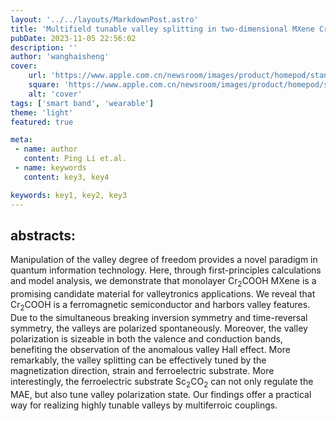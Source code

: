 ```yaml
---
layout: '../../layouts/MarkdownPost.astro'
title: 'Multifield tunable valley splitting in two-dimensional MXene Cr$_2$COOH'
pubDate: 2023-11-05 22:56:02
description: ''
author: 'wanghaisheng'
cover:
    url: 'https://www.apple.com.cn/newsroom/images/product/homepod/standard/Apple-HomePod-hero-230118_big.jpg.large_2x.jpg'
    square: 'https://www.apple.com.cn/newsroom/images/product/homepod/standard/Apple-HomePod-hero-230118_big.jpg.large_2x.jpg'
    alt: 'cover'
tags: ['smart band', 'wearable'] 
theme: 'light'
featured: true

meta:
 - name: author
   content: Ping Li et.al.
 - name: keywords
   content: key3, key4

keywords: key1, key2, key3
---
```


## abstracts:
Manipulation of the valley degree of freedom provides a novel paradigm in quantum information technology. Here, through first-principles calculations and model analysis, we demonstrate that monolayer Cr$_2$COOH MXene is a promising candidate material for valleytronics applications. We reveal that Cr$_2$COOH is a ferromagnetic semiconductor and harbors valley features. Due to the simultaneous breaking inversion symmetry and time-reversal symmetry, the valleys are polarized spontaneously. Moreover, the valley polarization is sizeable in both the valence and conduction bands, benefiting the observation of the anomalous valley Hall effect. More remarkably, the valley splitting can be effectively tuned by the magnetization direction, strain and ferroelectric substrate. More interestingly, the ferroelectric substrate Sc$_2$CO$_2$ can not only regulate the MAE, but also tune valley polarization state. Our findings offer a practical way for realizing highly tunable valleys by multiferroic couplings.
